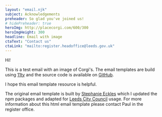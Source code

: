```yaml
---
layout: "email.njk"
subject: Acknowledgements
preheader: So glad you've joined us!
# hidePreheader: true
heroImg: http://placecorgi.com/600/300
heroImgHeight: 300
headline: Email with image
ctaText: "Contact us"
ctaLink: "mailto:register.headoffice@leeds.gov.uk"
---
```


Hi!

This is a test email with an image of Corgi's. The email templates are build using [11ty](https://11ty.dev) and the source code is available on [GitHub](https://github.com/woodcock3/lcc11-emails).

I hope this email template resource is helpful.

The original email template is built by [Stephanie Eckles](https://11ty.rocks/#email-generator) which I updated the npm packages and adapted for [Leeds City Council](https://www.leeds.gov.uk/) usage. For more information about this html email template please contact Paul in the register office.
